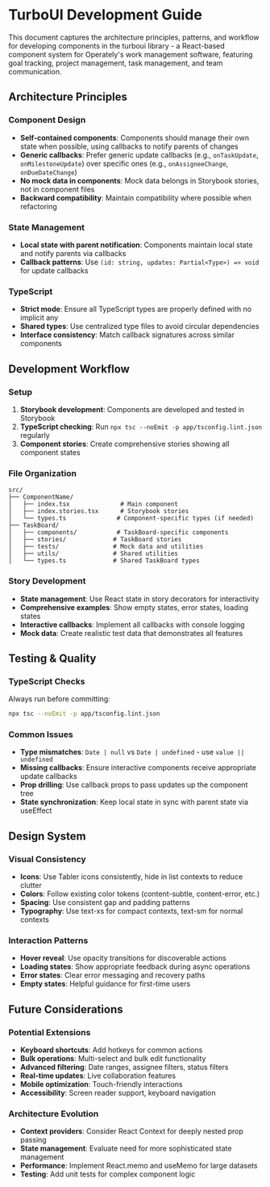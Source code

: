 # TurboUI Development Guide

This document captures the architecture principles, patterns, and workflow for developing components in the turboui library - a React-based component system for Operately's work management software, featuring goal tracking, project management, task management, and team communication.

## Architecture Principles

### Component Design

- **Self-contained components**: Components should manage their own state when possible, using callbacks to notify parents of changes
- **Generic callbacks**: Prefer generic update callbacks (e.g., `onTaskUpdate`, `onMilestoneUpdate`) over specific ones (e.g., `onAssigneeChange`, `onDueDateChange`)
- **No mock data in components**: Mock data belongs in Storybook stories, not in component files
- **Backward compatibility**: Maintain compatibility where possible when refactoring

### State Management

- **Local state with parent notification**: Components maintain local state and notify parents via callbacks
- **Callback patterns**: Use `(id: string, updates: Partial<Type>) => void` for update callbacks

### TypeScript

- **Strict mode**: Ensure all TypeScript types are properly defined with no implicit any
- **Shared types**: Use centralized type files to avoid circular dependencies
- **Interface consistency**: Match callback signatures across similar components

## Development Workflow

### Setup

1. **Storybook development**: Components are developed and tested in Storybook
2. **TypeScript checking**: Run `npx tsc --noEmit -p app/tsconfig.lint.json` regularly
3. **Component stories**: Create comprehensive stories showing all component states

### File Organization

```
src/
├── ComponentName/
│   ├── index.tsx              # Main component
│   ├── index.stories.tsx      # Storybook stories
│   └── types.ts              # Component-specific types (if needed)
├── TaskBoard/
│   ├── components/           # TaskBoard-specific components
│   ├── stories/             # TaskBoard stories
│   ├── tests/               # Mock data and utilities
│   ├── utils/               # Shared utilities
│   └── types.ts             # Shared TaskBoard types
```

### Story Development

- **State management**: Use React state in story decorators for interactivity
- **Comprehensive examples**: Show empty states, error states, loading states
- **Interactive callbacks**: Implement all callbacks with console logging
- **Mock data**: Create realistic test data that demonstrates all features

## Testing & Quality

### TypeScript Checks

Always run before committing:

```bash
npx tsc --noEmit -p app/tsconfig.lint.json
```

### Common Issues

- **Type mismatches**: `Date | null` vs `Date | undefined` - use `value || undefined`
- **Missing callbacks**: Ensure interactive components receive appropriate update callbacks
- **Prop drilling**: Use callback props to pass updates up the component tree
- **State synchronization**: Keep local state in sync with parent state via useEffect

## Design System

### Visual Consistency

- **Icons**: Use Tabler icons consistently, hide in list contexts to reduce clutter
- **Colors**: Follow existing color tokens (content-subtle, content-error, etc.)
- **Spacing**: Use consistent gap and padding patterns
- **Typography**: Use text-xs for compact contexts, text-sm for normal contexts

### Interaction Patterns

- **Hover reveal**: Use opacity transitions for discoverable actions
- **Loading states**: Show appropriate feedback during async operations
- **Error states**: Clear error messaging and recovery paths
- **Empty states**: Helpful guidance for first-time users

## Future Considerations

### Potential Extensions

- **Keyboard shortcuts**: Add hotkeys for common actions
- **Bulk operations**: Multi-select and bulk edit functionality
- **Advanced filtering**: Date ranges, assignee filters, status filters
- **Real-time updates**: Live collaboration features
- **Mobile optimization**: Touch-friendly interactions
- **Accessibility**: Screen reader support, keyboard navigation

### Architecture Evolution

- **Context providers**: Consider React Context for deeply nested prop passing
- **State management**: Evaluate need for more sophisticated state management
- **Performance**: Implement React.memo and useMemo for large datasets
- **Testing**: Add unit tests for complex component logic
